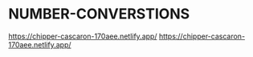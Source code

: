 # NUMBER-CONVERSTIONS
https://chipper-cascaron-170aee.netlify.app/
https://chipper-cascaron-170aee.netlify.app/
